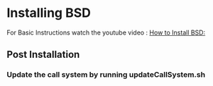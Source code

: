 # Installing BSD

For Basic Instructions watch the youtube video : [How to Install BSD: ](https://www.youtube.com/watch?v=bQKaNbarQKI&t=1290s )

## Post Installation

### Update the call system by running updateCallSystem.sh
